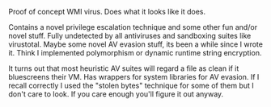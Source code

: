Proof of concept WMI virus. Does what it looks like it does.

Contains a novel privilege escalation technique and some other fun and/or novel stuff. Fully undetected by all antiviruses and sandboxing suites like virustotal. Maybe some novel AV evasion stuff, its been a while since I wrote it. Think I implemented polymorphism or dynamic runtime string encryption.

It turns out that most heuristic AV suites will regard a file as clean if it bluescreens their VM. Has wrappers for system libraries for AV evasion. If I recall correctly I used the "stolen bytes" technique for some of them but I don't care to look. If you care enough you'll figure it out anyway.
